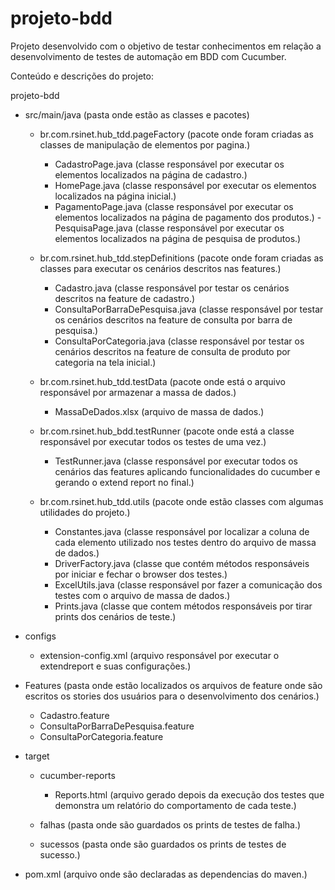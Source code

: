 # projeto-bdd
Projeto desenvolvido com o objetivo de testar conhecimentos em relação a desenvolvimento de testes de automação em BDD com Cucumber.

Conteúdo e descrições do projeto:

projeto-bdd

  - src/main/java (pasta onde estão as classes e pacotes)

    - br.com.rsinet.hub_tdd.pageFactory (pacote onde foram criadas as classes de manipulação de elementos por pagina.)
      - CadastroPage.java (classe responsável por executar os elementos localizados na página de cadastro.)
      - HomePage.java (classe responsável por executar os elementos localizados na página inicial.)
      - PagamentoPage.java (classe responsável por executar os elementos localizados na página de pagamento dos produtos.) -PesquisaPage.java (classe responsável por executar os elementos localizados na página de pesquisa de produtos.)
    
    - br.com.rsinet.hub_tdd.stepDefinitions (pacote onde foram criadas as classes para executar os cenários descritos nas features.)
      - Cadastro.java (classe responsável por testar os cenários descritos na feature de cadastro.)
      - ConsultaPorBarraDePesquisa.java (classe responsável por testar os cenários descritos na feature de consulta por barra de pesquisa.)
      - ConsultaPorCategoria.java (classe responsável por testar os cenários descritos na feature de consulta de produto por categoria na tela inicial.)
      
    - br.com.rsinet.hub_tdd.testData (pacote onde está o arquivo responsável por armazenar a massa de dados.)
      - MassaDeDados.xlsx (arquivo de massa de dados.)
      
    - br.com.rsinet.hub_bdd.testRunner (pacote onde está a classe responsável por executar todos os testes de uma vez.)
      - TestRunner.java (classe responsável por executar todos os cenários das features aplicando funcionalidades do cucumber e gerando o extend report no final.)
    
    - br.com.rsinet.hub_tdd.utils (pacote onde estão classes com algumas utilidades do projeto.)
      - Constantes.java (classe responsável por localizar a coluna de cada elemento utilizado nos testes dentro do arquivo de massa de dados.)
      - DriverFactory.java (classe que contém métodos responsáveis por iniciar e fechar o browser dos testes.)
      - ExcelUtils.java (classe responsável por fazer a comunicação dos testes com o arquivo de massa de dados.)
      - Prints.java (classe que contem métodos responsáveis por tirar prints dos cenários de teste.)
  
  - configs
    - extension-config.xml (arquivo responsável por executar o extendreport e suas configurações.)
    
  - Features (pasta onde estão localizados os arquivos de feature onde são escritos os stories dos usuários para o desenvolvimento dos cenários.)
    - Cadastro.feature
    - ConsultaPorBarraDePesquisa.feature
    - ConsultaPorCategoria.feature
  
  - target
    - cucumber-reports
      - Reports.html (arquivo gerado depois da execução dos testes que demonstra um relatório do comportamento de cada teste.)
      
    - falhas (pasta onde são guardados os prints de testes de falha.)
    - sucessos (pasta onde são guardados os prints de testes de sucesso.)
    
  - pom.xml (arquivo onde são declaradas as dependencias do maven.)
